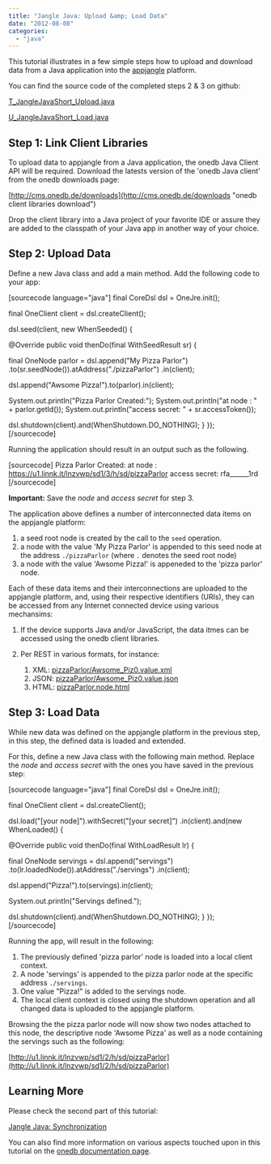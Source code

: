 ```yaml
---
title: "Jangle Java: Upload &amp; Load Data"
date: "2012-08-08"
categories: 
  - "java"
---
```


This tutorial illustrates in a few simple steps how to upload and download data from a Java application into the [appjangle](http://appjangle.com "appjangle") platform.

You can find the source code of the completed steps 2 & 3 on github:

[T\_JangleJavaShort\_Upload.java](https://github.com/mxro/onedb-examples/blob/master/src/main/java/one/examples/z_articles/T_JangleJavaShort_Upload.java)

[U\_JangleJavaShort\_Load.java](https://github.com/mxro/onedb-examples/blob/master/src/main/java/one/examples/z_articles/U_JangleJavaShort_Load.java)

## Step 1: Link Client Libraries

To upload data to appjangle from a Java application, the onedb Java Client API will be required. Download the latests version of the 'onedb Java client' from the onedb downloads page:

[http://cms.onedb.de/downloads](http://cms.onedb.de/downloads "onedb client libraries download")

Drop the client library into a Java project of your favorite IDE or assure they are added to the classpath of your Java app in another way of your choice.

## Step 2: Upload Data

Define a new Java class and add a main method. Add the following code to your app:

\[sourcecode language="java"\] final CoreDsl dsl = OneJre.init();

final OneClient client = dsl.createClient();

dsl.seed(client, new WhenSeeded() {

@Override public void thenDo(final WithSeedResult sr) {

final OneNode parlor = dsl.append("My Pizza Parlor") .to(sr.seedNode()).atAddress("./pizzaParlor") .in(client);

dsl.append("Awsome Pizza!").to(parlor).in(client);

System.out.println("Pizza Parlor Created:"); System.out.println("at node : " + parlor.getId()); System.out.println("access secret: " + sr.accessToken());

dsl.shutdown(client).and(WhenShutdown.DO\_NOTHING); } }); \[/sourcecode\]

Running the application should result in an output such as the following.

\[sourcecode\] Pizza Parlor Created: at node : https://u1.linnk.it/lnzvwp/sd1/3/h/sd/pizzaParlor access secret: rfa\_\_\_\_\_\_1rd \[/sourcecode\]

**Important:** Save the _node_ and _access secret_ for step 3.

The application above defines a number of interconnected data items on the appjangle platform:

1. a seed root node is created by the call to the `seed` operation.
2. a node with the value 'My Pizza Parlor' is appended to this seed node at the address `./pizzaParlor` (where `.` denotes the seed root node)
3. a node with the value 'Awsome Pizza!' is appeneded to the 'pizza parlor' node.

Each of these data items and their interconnections are uploaded to the appjangle platform, and, using their respective identifiers (URIs), they can be accessed from any Internet connected device using various mechansims:

1. If the device supports Java and/or JavaScript, the data itmes can be accessed using the onedb client libraries.
2. Per REST in various formats, for instance:
    
    1. XML: [pizzaParlor/Awsome\_Piz0.value.xml](http://u1.linnk.it/lnzvwp/sd1/2/h/sd/pizzaParlor/Awsome_Piz0.value.xml)
    2. JSON: [pizzaParlor/Awsome\_Piz0.value.json](http://u1.linnk.it/lnzvwp/sd1/2/h/sd/pizzaParlor/Awsome_Piz0.value.json)
    3. HTML: [pizzaParlor.node.html](http://u1.linnk.it/lnzvwp/sd1/2/h/sd/pizzaParlor.node.html)

## Step 3: Load Data

While new data was defined on the appjangle platform in the previous step, in this step, the defined data is loaded and extended.

For this, define a new Java class with the following main method. Replace the _node_ and _access secret_ with the ones you have saved in the previous step:

\[sourcecode language="java"\] final CoreDsl dsl = OneJre.init();

final OneClient client = dsl.createClient();

dsl.load("\[your node\]").withSecret("\[your secret\]") .in(client).and(new WhenLoaded() {

@Override public void thenDo(final WithLoadResult<Object> lr) {

final OneNode servings = dsl.append("servings") .to(lr.loadedNode()).atAddress("./servings") .in(client);

dsl.append("Pizza!").to(servings).in(client);

System.out.println("Servings defined.");

dsl.shutdown(client).and(WhenShutdown.DO\_NOTHING); } }); \[/sourcecode\]

Running the app, will result in the following:

1. The previously defined 'pizza parlor' node is loaded into a local client context.
2. A node 'servings' is appended to the pizza parlor node at the specific address `./servings`.
3. One value "Pizza!" is added to the servings node.
4. The local client context is closed using the shutdown operation and all changed data is uploaded to the appjangle platform.

Browsing the the pizza parlor node will now show two nodes attached to this node, the descriptive node 'Awsome Pizza' as well as a node containing the servings such as the following:

[http://u1.linnk.it/lnzvwp/sd1/2/h/sd/pizzaParlor](http://u1.linnk.it/lnzvwp/sd1/2/h/sd/pizzaParlor)

## Learning More

Please check the second part of this tutorial:

[Jangle Java: Synchronization](http://maxrohde.com/2012/08/08/jangle-java-synchronization/ "appjangle java synchronization tutorial")

You can also find more information on various aspects touched upon in this tutorial on the [onedb documentation page](http://cms.onedb.de/articles "onedb documentation").
